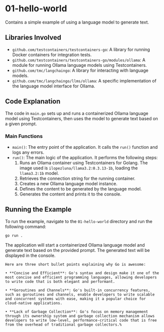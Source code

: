 # 01-hello-world

Contains a simple example of using a language model to generate text.

## Libraries Involved

- `github.com/testcontainers/testcontainers-go`: A library for running Docker containers for integration tests.
- `github.com/testcontainers/testcontainers-go/modules/ollama`: A module for running Ollama language models using Testcontainers.
- `github.com/tmc/langchaingo`: A library for interacting with language models.
- `github.com/tmc/langchaingo/llms/ollama`: A specific implementation of the language model interface for Ollama.

## Code Explanation

The code in `main.go` sets up and runs a containerized Ollama language model using Testcontainers, then uses the model to generate text based on a given prompt.

### Main Functions

- `main()`: The entry point of the application. It calls the `run()` function and logs any errors.
- `run()`: The main logic of the application. It performs the following steps:
  1. Runs an Ollama container using Testcontainers for Golang. The image used is `ilopezluna/llama3.2:0.3.13-1b`, loading the `llama3.2:1b` model.
  2. Retrieves the connection string for the running container.
  3. Creates a new Ollama language model instance.
  4. Defines the content to be generated by the language model.
  5. Generates the content and prints it to the console.

## Running the Example

To run the example, navigate to the `01-hello-world` directory and run the following command:

```sh
go run .
```

The application will start a containerized Ollama language model and generate text based on the provided prompt. The generated text will be displayed in the console.

```shell
Here are three short bullet points explaining why Go is awesome:

• **Concise and Efficient**: Go's syntax and design make it one of the most concise and efficient programming languages, allowing developers to write code that is both elegant and performant.

• **Goroutines and Channels**: Go's built-in concurrency features, such as goroutines and channels, enable developers to write scalable and concurrent systems with ease, making it a popular choice for cloud-native applications.

• **Lack of Garbage Collection**: Go's focus on memory management through its ownership system and garbage collection mechanism allows developers to write low-level, performance-critical code that is free from the overhead of traditional garbage collectors.%
```
